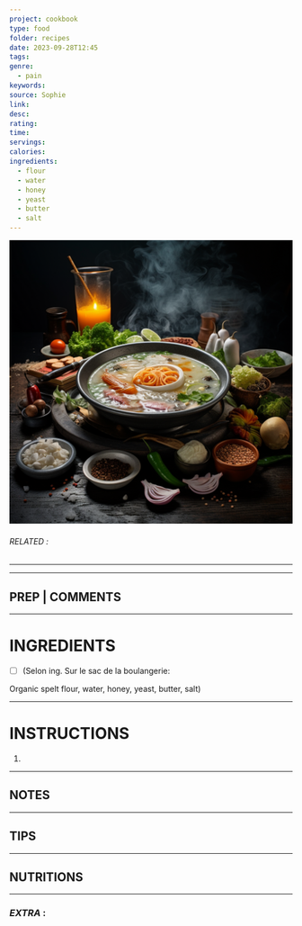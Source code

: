 ```yaml
---
project: cookbook
type: food
folder: recipes
date: 2023-09-28T12:45
tags: 
genre:
  - pain
keywords: 
source: Sophie
link: 
desc: 
rating: 
time: 
servings: 
calories: 
ingredients:
  - flour
  - water
  - honey
  - yeast
  - butter
  - salt
---
```


![IMAGE](_default.png)

###### *RELATED* : 
---


---
## PREP | COMMENTS



---
# INGREDIENTS

- [ ] (Selon ing. Sur le sac de la boulangerie: 

Organic spelt flour, water, honey, yeast, butter, salt)

---
# INSTRUCTIONS

1. 

---
## NOTES



---
## TIPS



---
## NUTRITIONS



---
### *EXTRA* :



